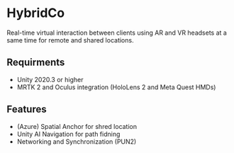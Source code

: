 # HybridCo
Real-time virtual interaction between clients using AR and VR headsets at a same time for remote and shared locations.  
## Requirments
- Unity 2020.3 or higher
- MRTK 2 and Oculus integration (HoloLens 2 and Meta Quest HMDs)
## Features
- (Azure) Spatial Anchor for shred location
- Unity AI Navigation for path fidning
- Networking and Synchronization (PUN2)
  
